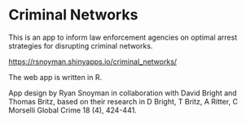 # Criminal Networks

This is an app to inform law enforcement agencies on optimal arrest strategies for disrupting criminal networks.

https://rsnoyman.shinyapps.io/criminal_networks/ 

The web app is written in R. 

App design by Ryan Snoyman in collaboration with David Bright and Thomas Britz, based on their research in D Bright, T Britz, A Ritter, C Morselli Global Crime 18 (4), 424-441.
